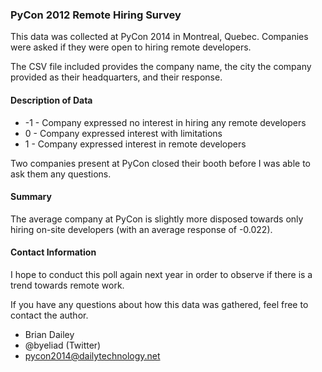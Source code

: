 ### PyCon 2012 Remote Hiring Survey

This data was collected at PyCon 2014 in Montreal, Quebec. Companies were asked
if they were open to hiring remote developers.

The CSV file included provides the company name, the city the company provided
as their headquarters, and their response.

#### Description of Data

- -1 - Company expressed no interest in hiring any remote developers
- 0 - Company expressed interest with limitations
- 1 - Company expressed interest in remote developers

Two companies present at PyCon closed their booth before I was able to ask them
any questions.


#### Summary

The average company at PyCon is slightly more disposed towards only hiring
on-site developers (with an average response of -0.022).

#### Contact Information

I hope to conduct this poll again next year in order to observe if there
is a trend towards remote work.

If you have any questions about how this data was gathered, feel free to
contact the author.

- Brian Dailey
- @byeliad (Twitter)
- pycon2014@dailytechnology.net

